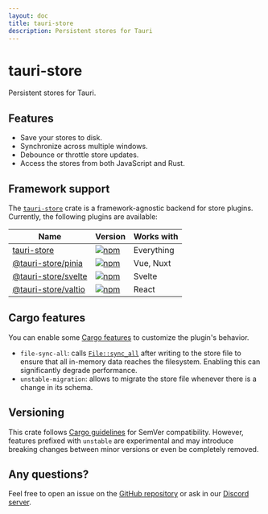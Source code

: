 ```yaml
---
layout: doc
title: tauri-store
description: Persistent stores for Tauri
---
```


# tauri-store

Persistent stores for Tauri.

## Features

- Save your stores to disk.
- Synchronize across multiple windows.
- Debounce or throttle store updates.
- Access the stores from both JavaScript and Rust.

## Framework support

The [`tauri-store`](https://crates.io/crates/tauri-store) crate is a framework-agnostic backend for store plugins. Currently, the following plugins are available:

| Name                                                            | Version                                                                                                               | Works with |
| --------------------------------------------------------------- | --------------------------------------------------------------------------------------------------------------------- | ---------- |
| [tauri-store](./guide/getting-started.md)                       | [![npm](https://img.shields.io/npm/v/tauri-store.svg)](https://www.npmjs.com/package/tauri-store)                     | Everything |
| [@tauri-store/pinia](./plugin-pinia/guide/getting-started.md)   | [![npm](https://img.shields.io/npm/v/%40tauri-store%2Fpinia.svg)](https://www.npmjs.com/package/@tauri-store/pinia)   | Vue, Nuxt  |
| [@tauri-store/svelte](./plugin-svelte/guide/getting-started.md) | [![npm](https://img.shields.io/npm/v/%40tauri-store%2Fsvelte.svg)](https://www.npmjs.com/package/@tauri-store/svelte) | Svelte     |
| [@tauri-store/valtio](./plugin-valtio/guide/getting-started.md) | [![npm](https://img.shields.io/npm/v/%40tauri-store%2Fvaltio.svg)](https://www.npmjs.com/package/@tauri-store/valtio) | React      |

## Cargo features

You can enable some [Cargo features](https://doc.rust-lang.org/cargo/reference/features.html) to customize the plugin's behavior.

- `file-sync-all`: calls [`File::sync_all`](https://doc.rust-lang.org/std/fs/struct.File.html#method.sync_all) after writing to the store file to ensure that all in-memory data reaches the filesystem. Enabling this can significantly degrade performance.
- `unstable-migration`: allows to migrate the store file whenever there is a change in its schema.

## Versioning

This crate follows [Cargo guidelines](https://doc.rust-lang.org/cargo/reference/semver.html) for SemVer compatibility. However, features prefixed with `unstable` are experimental and may introduce breaking changes between minor versions or even be completely removed.

## Any questions?

Feel free to open an issue on the [GitHub repository](https://github.com/ferreira-tb/tauri-store/issues) or ask in our [Discord server](https://discord.gg/ARd7McmVNv).
